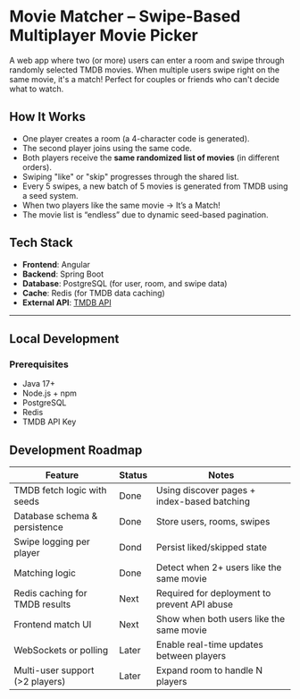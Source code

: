 # Movie Matcher – Swipe-Based Multiplayer Movie Picker

A web app where two (or more) users can enter a room and swipe through randomly selected TMDB movies. When multiple users swipe right on the same movie, it's a match! Perfect for couples or friends who can't decide what to watch.

## How It Works

- One player creates a room (a 4-character code is generated).
- The second player joins using the same code.
- Both players receive the **same randomized list of movies** (in different orders).
- Swiping "like" or "skip" progresses through the shared list.
- Every 5 swipes, a new batch of 5 movies is generated from TMDB using a seed system.
- When two players like the same movie → It’s a Match!
- The movie list is “endless” due to dynamic seed-based pagination.
  
## Tech Stack

- **Frontend**: Angular
- **Backend**: Spring Boot
- **Database**: PostgreSQL (for user, room, and swipe data)
- **Cache**: Redis (for TMDB data caching)
- **External API**: [TMDB API](https://www.themoviedb.org/documentation/api)

---

## Local Development

### Prerequisites

- Java 17+
- Node.js + npm
- PostgreSQL
- Redis
- TMDB API Key

## Development Roadmap
Feature                         | Status   | Notes                                        |
| ------------------------------- | -------- | -------------------------------------------- |
| TMDB fetch logic with seeds     | Done   | Using discover pages + index-based batching  |
| Database schema & persistence   | Done  | Store users, rooms, swipes                   |
| Swipe logging per player        | Dond  | Persist liked/skipped state                  |
| Matching logic                  | Done  | Detect when 2+ users like the same movie     |
| Redis caching for TMDB results  | Next  | Required for deployment to prevent API abuse |
| Frontend match UI               | Next  | Show when both users like the same movie     |
| WebSockets or polling           | Later | Enable real-time updates between players     |
| Multi-user support (>2 players) | Later | Expand room to handle N players              |

